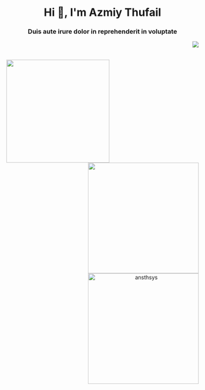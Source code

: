 <h1 align="center">Hi 👋, I'm Azmiy Thufail</h1>
<h3 align="center">Duis aute irure dolor in reprehenderit in voluptate </h3>
<img align="right" src="https://visitcount.itsvg.in/api?id=ansthsys&label=Profile%20Views&color=1&icon=4&pretty=false" />

<br>
<br>

<p align="center">
  <img align="left" height="270" src="https://media.tenor.com/PbPr6Bpj-6kAAAAd/bocchi-the-rock-anime.gif" />

  <img align="right" width="290" src="https://github-readme-stats.vercel.app/api/top-langs/?username=ansthsys&layout=compact" />
  <img align="right" width="290" src="https://github-readme-streak-stats.herokuapp.com/?user=ansthsys" alt="ansthsys" />
</p>
